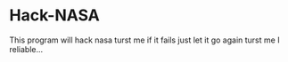 # Hack-NASA
This program will hack nasa turst me if it fails just let it go again turst me I reliable...

